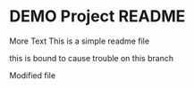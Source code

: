 # DEMO Project README

More Text
This is a simple readme file

this is bound to cause trouble
on this branch

Modified file
